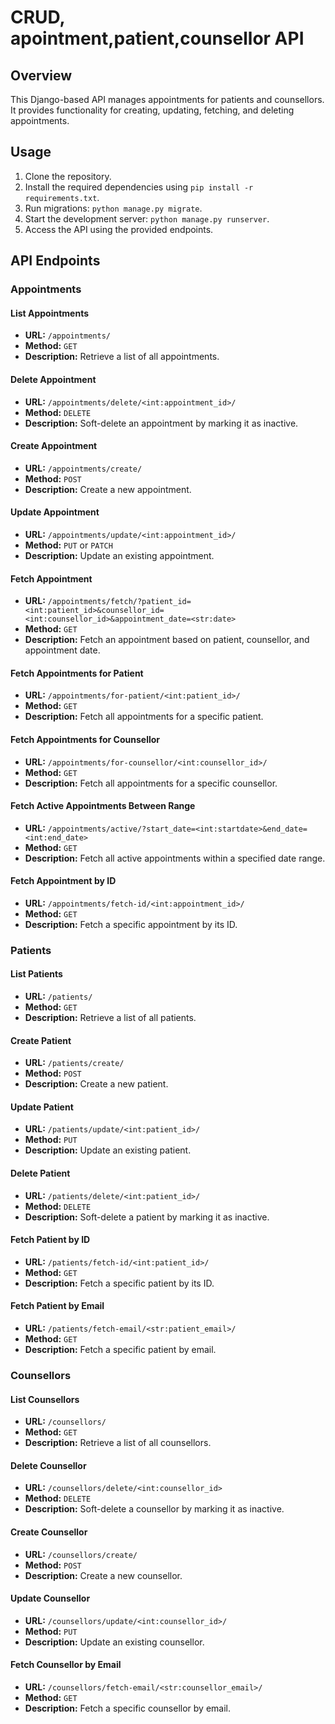 
# CRUD, apointment,patient,counsellor API
## Overview

This Django-based API manages appointments for patients and counsellors. It provides functionality for creating, updating, fetching, and deleting appointments.

## Usage

1. Clone the repository.
2. Install the required dependencies using `pip install -r requirements.txt`.
3. Run migrations: `python manage.py migrate`.
4. Start the development server: `python manage.py runserver`.
5. Access the API using the provided endpoints.


## API Endpoints

### Appointments

#### List Appointments

- **URL:** `/appointments/`
- **Method:** `GET`
- **Description:** Retrieve a list of all appointments.

#### Delete Appointment

- **URL:** `/appointments/delete/<int:appointment_id>/`
- **Method:** `DELETE`
- **Description:** Soft-delete an appointment by marking it as inactive.

#### Create Appointment

- **URL:** `/appointments/create/`
- **Method:** `POST`
- **Description:** Create a new appointment.

#### Update Appointment

- **URL:** `/appointments/update/<int:appointment_id>/`
- **Method:** `PUT` or `PATCH`
- **Description:** Update an existing appointment.

#### Fetch Appointment

- **URL:** `/appointments/fetch/?patient_id=<int:patient_id>&counsellor_id=<int:counsellor_id>&appointment_date=<str:date>`
- **Method:** `GET`
- **Description:** Fetch an appointment based on patient, counsellor, and appointment date.

#### Fetch Appointments for Patient

- **URL:** `/appointments/for-patient/<int:patient_id>/`
- **Method:** `GET`
- **Description:** Fetch all appointments for a specific patient.

#### Fetch Appointments for Counsellor

- **URL:** `/appointments/for-counsellor/<int:counsellor_id>/`
- **Method:** `GET`
- **Description:** Fetch all appointments for a specific counsellor.

#### Fetch Active Appointments Between Range

- **URL:** `/appointments/active/?start_date=<int:startdate>&end_date=<int:end_date>`
- **Method:** `GET`
- **Description:** Fetch all active appointments within a specified date range.

#### Fetch Appointment by ID

- **URL:** `/appointments/fetch-id/<int:appointment_id>/`
- **Method:** `GET`
- **Description:** Fetch a specific appointment by its ID.

### Patients

#### List Patients

- **URL:** `/patients/`
- **Method:** `GET`
- **Description:** Retrieve a list of all patients.

#### Create Patient

- **URL:** `/patients/create/`
- **Method:** `POST`
- **Description:** Create a new patient.

#### Update Patient

- **URL:** `/patients/update/<int:patient_id>/`
- **Method:** `PUT`
- **Description:** Update an existing patient.

#### Delete Patient

- **URL:** `/patients/delete/<int:patient_id>/`
- **Method:** `DELETE`
- **Description:** Soft-delete a patient by marking it as inactive.

#### Fetch Patient by ID

- **URL:** `/patients/fetch-id/<int:patient_id>/`
- **Method:** `GET`
- **Description:** Fetch a specific patient by its ID.

#### Fetch Patient by Email

- **URL:** `/patients/fetch-email/<str:patient_email>/`
- **Method:** `GET`
- **Description:** Fetch a specific patient by email.



### Counsellors

#### List Counsellors

- **URL:** `/counsellors/`
- **Method:** `GET`
- **Description:** Retrieve a list of all counsellors.

#### Delete Counsellor

- **URL:** `/counsellors/delete/<int:counsellor_id>`
- **Method:** `DELETE`
- **Description:** Soft-delete a counsellor by marking it as inactive.

#### Create Counsellor

- **URL:** `/counsellors/create/`
- **Method:** `POST`
- **Description:** Create a new counsellor.

#### Update Counsellor

- **URL:** `/counsellors/update/<int:counsellor_id>/`
- **Method:** `PUT`
- **Description:** Update an existing counsellor.

#### Fetch Counsellor by Email

- **URL:** `/counsellors/fetch-email/<str:counsellor_email>/`
- **Method:** `GET`
- **Description:** Fetch a specific counsellor by email.